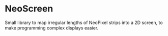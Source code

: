 # NeoScreen
Small library to map irregular lengths of NeoPixel strips into a 2D screen, to make programming complex displays easier.
